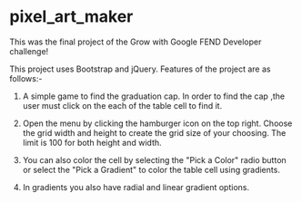 # pixel_art_maker
This was the final project of the Grow with Google FEND Developer challenge!

This project uses Bootstrap and jQuery. Features of the project are as follows:-

1. A simple game to find the graduation cap. In order to find the cap ,the user must click on the each of the table cell to find it.

2. Open the menu by clicking the hamburger icon on the top right. Choose the grid width and height to create the grid size of your choosing. The limit is 100 for both height and width.

3. You can also color the cell by selecting the "Pick a Color" radio button or select the "Pick a Gradient" to color the table cell using gradients.

4. In gradients you also have radial and linear gradient options.

    
